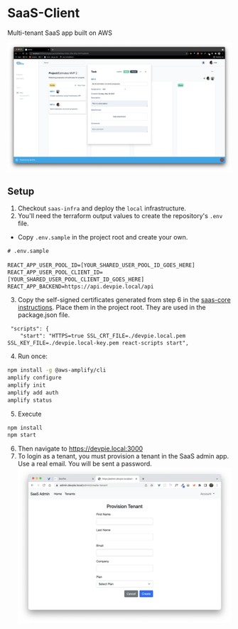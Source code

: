 # SaaS-Client

Multi-tenant SaaS app built on AWS

![](docs/img/demo.png)

## Setup

1. Checkout `saas-infra` and deploy the `local` infrastructure.
2. You'll need the terraform output values to create the repository's `.env` file.
- Copy `.env.sample` in the project root and create your own.
```
# .env.sample

REACT_APP_USER_POOL_ID=[YOUR_SHARED_USER_POOL_ID_GOES_HERE]
REACT_APP_USER_POOL_CLIENT_ID=[YOUR_SHARED_USER_POOL_CLIENT_ID_GOES_HERE]
REACT_APP_BACKEND=https://api.devpie.local/api
```
3. Copy the self-signed certificates generated from step 6 in the [saas-core instructions](https://github.com/devpies/saas-core/blob/main/docs/SETUP.md). Place them in the project root. They are used in the package.json file.
```
 "scripts": {
    "start": "HTTPS=true SSL_CRT_FILE=./devpie.local.pem SSL_KEY_FILE=./devpie.local-key.pem react-scripts start",
```
4. Run once:
```bash
npm install -g @aws-amplify/cli
amplify configure
amplify init
amplify add auth
amplify status
```
5. Execute
```bash
npm install
npm start
```
6. Then navigate to https://devpie.local:3000 
7. To login as a tenant, you must provision a tenant in the SaaS admin app. Use a real email. You will be sent a password.
    ![](docs/img/admin-webapp.png)

